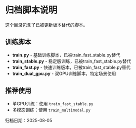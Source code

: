 # 归档脚本说明

这个目录包含了已被更新版本替代的脚本。

## 训练脚本
- **train.py** - 基础训练脚本，已被train_fast_stable.py替代
- **train_stable.py** - 稳定版训练，已被train_fast_stable.py替代
- **train_fast.py** - 快速训练版本，已被train_fast_stable.py替代
- **train_dual_gpu.py** - 双GPU训练脚本，特定场景使用

## 推荐使用
- 单GPU训练：使用 `train_fast_stable.py`
- 多模态训练：使用 `train_multimodal.py`

归档日期：2025-08-05